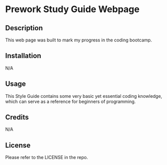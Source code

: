# Prework Study Guide Webpage

## Description

This web page was built to mark my progress in the coding bootcamp. 

## Installation

N/A 

## Usage

This Style Guide contains some very basic yet essential coding knowledge, which can serve as a reference for beginners of programming.   

## Credits

N/A

## License

Please refer to the LICENSE in the repo.

